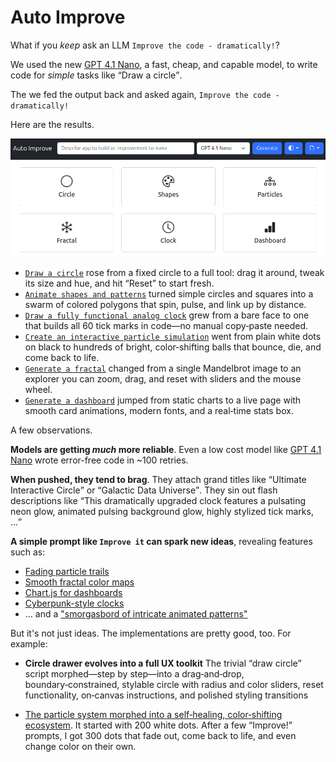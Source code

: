 # Auto Improve

<section data-target="#introduction">

What if you _keep_ ask an LLM `Improve the code - dramatically!`?

We used the new [GPT 4.1 Nano](https://platform.openai.com/docs/models/gpt-4.1-nano), a fast, cheap, and capable model, to write code for _simple_ tasks like <q>Draw a circle</q>.

The we fed the output back and asked again, `Improve the code - dramatically!`

Here are the results.

</section>

[![Screenshot](screenshot.webp)](https://sanand0.github.io/autoimprove/)

<section data-target="#observations">

- [`Draw a circle`](https://sanand0.github.io/autoimprove/#apps/circle.json) rose from a fixed circle to a full tool: drag it around, tweak its size and hue, and hit “Reset” to start fresh.
- [`Animate shapes and patterns`](https://sanand0.github.io/autoimprove/#apps/shapes.json) turned simple circles and squares into a swarm of colored polygons that spin, pulse, and link up by distance.
- [`Draw a fully functional analog clock`](https://sanand0.github.io/autoimprove/#apps/clock.json) grew from a bare face to one that builds all 60 tick marks in code—no manual copy‑paste needed.
- [`Create an interactive particle simulation`](https://sanand0.github.io/autoimprove/#apps/particles.json) went from plain white dots on black to hundreds of bright, color‑shifting balls that bounce, die, and come back to life.
- [`Generate a fractal`](https://sanand0.github.io/autoimprove/#apps/fractal.json) changed from a single Mandelbrot image to an explorer you can zoom, drag, and reset with sliders and the mouse wheel.
- [`Generate a dashboard`](https://sanand0.github.io/autoimprove/#apps/dashboard.json) jumped from static charts to a live page with smooth card animations, modern fonts, and a real‑time stats box.

A few observations.

**Models are getting _much_ more reliable**. Even a low cost model like [GPT 4.1 Nano](https://platform.openai.com/docs/models/gpt-4.1-nano) wrote error-free code in ~100 retries.

**When pushed, they tend to brag**. They attach grand titles like <q>Ultimate Interactive Circle</q> or <q>Galactic Data Universe</q>. They sin out flash descriptions like <q>This dramatically upgraded clock features a pulsating neon glow, animated pulsing background glow, highly stylized tick marks, ...</q>

**A simple prompt like `Improve it` can spark new ideas**, revealing features such as:

- [Fading particle trails](https://sanand0.github.io/autoimprove/#apps/particles.json)
- [Smooth fractal color maps](https://sanand0.github.io/autoimprove/#apps/fractal.json)
- [Chart.js for dashboards](https://sanand0.github.io/autoimprove/#apps/dashboard.json)
- [Cyberpunk-style clocks](https://sanand0.github.io/autoimprove/#apps/clock.json)
- ... and a ["smorgasbord of intricate animated patterns"](https://sanand0.github.io/autoimprove/#apps/shapes.json)

But it's not just ideas. The implementations are pretty good, too. For example:

- **Circle drawer evolves into a full UX toolkit**
The trivial “draw circle” script morphed—step by step—into a drag‑and‑drop, boundary‑constrained, stylable circle with radius and color sliders, reset functionality, on‑canvas instructions, and polished styling transitions ​

- [The particle system morphed into a self‑healing, color‑shifting ecosystem](https://sanand0.github.io/autoimprove/#apps/particles.json).
It started with 200 white dots. After a few “Improve!” prompts, I got 300 dots that fade out, come back to life, and even change color on their own.

</section>
